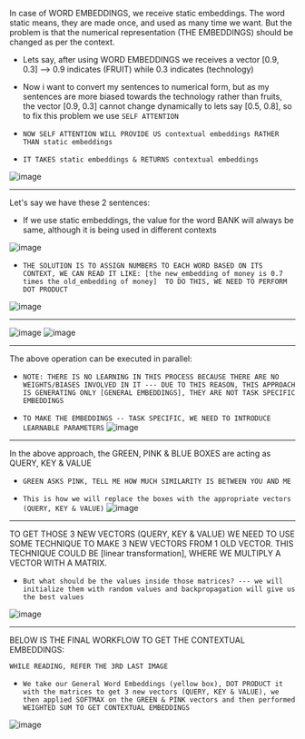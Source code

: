 In case of WORD EMBEDDINGS, we receive static embeddings. The word static means, they are made once, and used as many time we want. But the problem is that the numerical representation (THE EMBEDDINGS) should be changed as per the context.

* Lets say, after using WORD EMBEDDINGS we receives a vector [0.9, 0.3] --> 0.9 indicates (FRUIT) while 0.3 indicates (technology)

* Now i want to convert my sentences to numerical form, but as my sentences are more biased towards the technology rather than fruits, the vector [0.9, 0.3] cannot change dynamically to lets say [0.5, 0.8], so to fix this problem we use `SELF ATTENTION`

* `NOW SELF ATTENTION WILL PROVIDE US contextual embeddings RATHER THAN static embeddings`

* `IT TAKES static embeddings & RETURNS contextual embeddings`  

![image](https://github.com/user-attachments/assets/e46f23ad-372b-435c-b9d3-515b6893188c)


---------------------

Let's say we have these 2 sentences:

* If we use static embeddings, the value for the word BANK will always be same, although it is being used in different contexts
  
![image](https://github.com/user-attachments/assets/f9c23d95-a6c4-4e27-a26e-d07224a5ff07)

* `THE SOLUTION IS TO ASSIGN NUMBERS TO EACH WORD BASED ON ITS CONTEXT, WE CAN READ IT LIKE: [the new_embedding of money is 0.7 times the old_embedding of money]  TO DO THIS, WE NEED TO PERFORM DOT PRODUCT`

![image](https://github.com/user-attachments/assets/8be6f83a-a823-4f31-b07d-bb0f1bba7846)

--------------------

![image](https://github.com/user-attachments/assets/d5a156a5-c274-4042-b161-827da85a85a7)
![image](https://github.com/user-attachments/assets/67afc6cd-1e04-4fca-9d08-16f7522a2f46)



---------------------------

The above operation can be executed in parallel:

* ``NOTE: THERE IS NO LEARNING IN THIS PROCESS BECAUSE THERE ARE NO WEIGHTS/BIASES INVOLVED IN IT --- DUE TO THIS REASON, THIS APPROACH IS GENERATING ONLY [GENERAL EMBEDDINGS], THEY ARE NOT TASK SPECIFIC EMBEDDINGS``

* ``TO MAKE THE EMBEDDINGS -- TASK SPECIFIC, WE NEED TO INTRODUCE LEARNABLE PARAMETERS``
![image](https://github.com/user-attachments/assets/f30f8658-0d33-49a0-abb8-837262e9ed2a)


-------------------------

In the above approach, the GREEN, PINK & BLUE BOXES are acting as QUERY, KEY & VALUE

* ``GREEN ASKS PINK, TELL ME HOW MUCH SIMILARITY IS BETWEEN YOU AND ME``

* ``This is how we will replace the boxes with the appropriate vectors (QUERY, KEY & VALUE)``
![image](https://github.com/user-attachments/assets/0754e12b-fcf4-40c5-ae24-fdfb53d1e781)

----------------------

TO GET THOSE 3 NEW VECTORS (QUERY, KEY & VALUE) WE NEED TO USE SOME TECHNIQUE TO MAKE 3 NEW VECTORS FROM 1 OLD VECTOR. THIS TECHNIQUE COULD BE [linear transformation], WHERE WE MULTIPLY A VECTOR WITH A MATRIX.

* ``But what should be the values inside those matrices? --- we will initialize them with random values and backpropagation will give us the best values``

![image](https://github.com/user-attachments/assets/92e68792-176c-4281-95b3-aaa338c4b9ac)

----------------------

BELOW IS THE FINAL WORKFLOW TO GET THE CONTEXTUAL EMBEDDINGS:

``WHILE READING, REFER THE 3RD LAST IMAGE``

* ``We take our General Word Embeddings (yellow box), DOT PRODUCT it with the matrices to get 3 new vectors (QUERY, KEY & VALUE), we then applied SOFTMAX on the GREEN & PINK vectors and then performed WEIGHTED SUM TO GET CONTEXTUAL EMBEDDINGS``

![image](https://github.com/user-attachments/assets/03b4f342-d77e-4f05-a1f0-e1da9f0f4b98)

